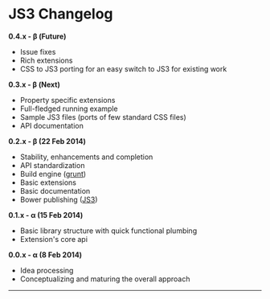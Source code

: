 JS3 Changelog
===

**0.4.x - &beta; (Future)**

* Issue fixes
* Rich extensions
* CSS to JS3 porting for an easy switch to JS3 for existing work

**0.3.x - &beta; (Next)**

* Property specific extensions
* Full-fledged running example
* Sample JS3 files (ports of few standard CSS files)
* API documentation

**0.2.x - &beta; (22 Feb 2014)**

* Stability, enhancements and completion
* API standardization
* Build engine ([grunt](http://gruntjs.com/))
* Basic extensions
* Basic documentation
* Bower publishing ([JS3](http://bower.io/search/#!/search/JS3))

**0.1.x - &alpha; (15 Feb 2014)**

* Basic library structure with quick functional plumbing
* Extension's core api


**0.0.x - &alpha; (8 Feb 2014)**

* Idea processing
* Conceptualizing and maturing the overall approach

---
